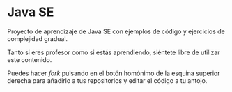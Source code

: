 # Java SE

Proyecto de aprendizaje de Java SE con ejemplos de código y ejercicios de complejidad gradual.

Tanto si eres profesor como si estás aprendiendo, siéntete libre de utilizar este contenido.

Puedes hacer *fork* pulsando en el botón homónimo de la esquina superior derecha para añadirlo a tus repositorios y editar el código a tu antojo.
